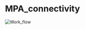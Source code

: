 # MPA_connectivity

![Work_flow](https://github.com/myeager/MPA_connectivity/assets/23504834/a076a3c0-a7bb-40dc-9ab5-ecc00a1bba06)
